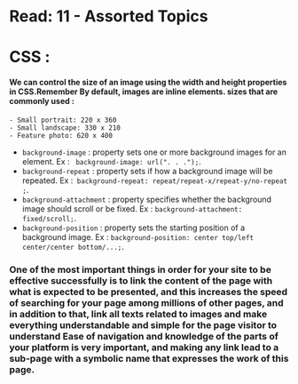 # Read: 11 - Assorted Topics

# CSS :

#### We can control the size of an  image using the width and height properties in CSS.Remember By default, images are inline elements. sizes that are commonly used :
	- Small portrait: 220 x 360
	- Small landscape: 330 x 210
	- Feature photo: 620 x 400

* `background-image` : property sets one or more background images for an element. Ex : ` background-image: url(". . .");`.
* `background-repeat` : property sets if how a background image will be repeated. Ex :` background-repeat: repeat/repeat-x/repeat-y/no-repeat ;`.
* `background-attachment` : property specifies whether the background image should scroll or be fixed. Ex : `background-attachment: fixed/scroll;`.
* `background-position` : property sets the starting position of a background image. Ex : `background-position: center top/left center/center bottom/...;`.


### One of the most important things in order for your site to be effective successfully is to link the content of the page with what is expected to be presented, and this increases the speed of searching for your page among millions of other pages, and in addition to that, link all texts related to images and make everything understandable and simple for the page visitor to understand Ease of navigation and knowledge of the parts of your platform is very important, and making any link lead to a sub-page with a symbolic name that expresses the work of this page.

